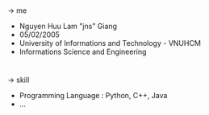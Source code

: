 #
-> me
- Nguyen Huu Lam "jns" Giang
- 05/02/2005
- University of  Informations and Technology - VNUHCM
- Informations Science and Engineering
# 
-> skill
- Programming Language : Python, C++, Java
- ...

